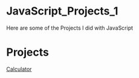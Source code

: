 # JavaScript_Projects_1
Here are some of the Projects I did with JavaScript
# Projects
[Calculator](https://github.com/Neomonkey1/JavaScript_Projects_1/blob/main/Calculator%20Assignment/calculator.html)
